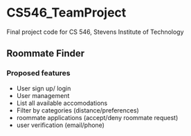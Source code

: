 # CS546_TeamProject
Final project code for CS 546, Stevens Institute of Technology


## Roommate Finder

### Proposed features 

- ⁠User sign up/ login
- ⁠User management
- List all available accomodations
- ⁠Filter by categories (distance/preferences)
- roommate applications (accept/deny roommate request)
- ⁠user verification (email/phone)
